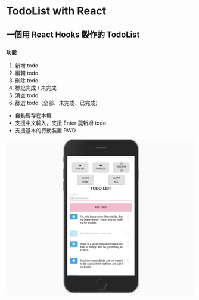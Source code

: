 

# TodoList with React
## 一個用 React Hooks 製作的 TodoList

### `功能`

1. 新增 todo
2. 編輯 todo
3. 刪除 todo
4. 標記完成 / 未完成
5. 清空 todo
6. 篩選 todo（全部、未完成、已完成）


- 自動暫存在本機
- 支援中文輸入，支援 Enter 鍵新增 todo 
- 支援基本的行動裝置 RWD


![](./public/todolist.png)


